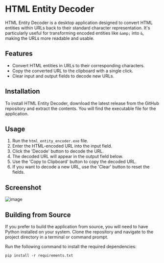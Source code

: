 # HTML Entity Decoder

HTML Entity Decoder is a desktop application designed to convert HTML entities within URLs back to their standard character representation. It's particularly useful for transforming encoded entities like `&amp;` into `&`, making the URLs more readable and usable.

## Features

- Convert HTML entities in URLs to their corresponding characters.
- Copy the converted URL to the clipboard with a single click.
- Clear input and output fields to decode new URLs.

## Installation

To install HTML Entity Decoder, download the latest release from the GitHub repository and extract the contents. You will find the executable file for the application.

## Usage

1. Run the `html_entity_encoder.exe` file.
2. Enter the HTML-encoded URL into the input field.
3. Click the 'Decode' button to decode the URL.
4. The decoded URL will appear in the output field below.
5. Use the 'Copy to Clipboard' button to copy the decoded URL.
6. If you want to decode a new URL, use the 'Clear' button to reset the fields.

## Screenshot

![image](https://github.com/brunenberg/html-entity-decoder/assets/94843584/fc2051fb-5066-4098-b572-8a4f3eb4ad11)

## Building from Source

If you prefer to build the application from source, you will need to have Python installed on your system. Clone the repository and navigate to the project directory in a terminal or command prompt.

Run the following command to install the required dependencies:

```shell
pip install -r requirements.txt
